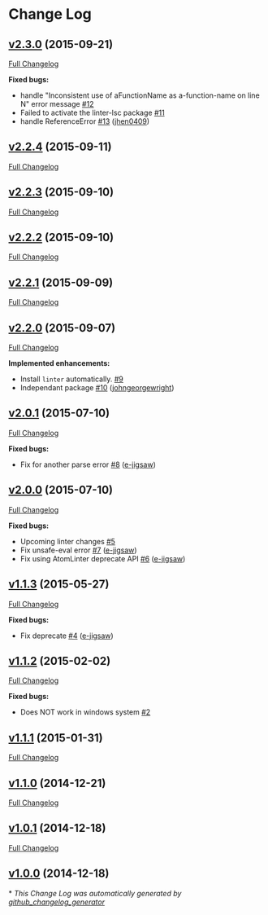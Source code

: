 # Change Log

## [v2.3.0](https://github.com/AtomLinter/linter-lsc/tree/v2.3.0) (2015-09-21)
[Full Changelog](https://github.com/AtomLinter/linter-lsc/compare/v2.2.4...v2.3.0)

**Fixed bugs:**

- handle "Inconsistent use of aFunctionName as a-function-name on line N" error message [\#12](https://github.com/AtomLinter/linter-lsc/issues/12)
- Failed to activate the linter-lsc package [\#11](https://github.com/AtomLinter/linter-lsc/issues/11)
- handle ReferenceError [\#13](https://github.com/AtomLinter/linter-lsc/pull/13) ([jhen0409](https://github.com/jhen0409))

## [v2.2.4](https://github.com/AtomLinter/linter-lsc/tree/v2.2.4) (2015-09-11)
[Full Changelog](https://github.com/AtomLinter/linter-lsc/compare/v2.2.3...v2.2.4)

## [v2.2.3](https://github.com/AtomLinter/linter-lsc/tree/v2.2.3) (2015-09-10)
[Full Changelog](https://github.com/AtomLinter/linter-lsc/compare/v2.2.2...v2.2.3)

## [v2.2.2](https://github.com/AtomLinter/linter-lsc/tree/v2.2.2) (2015-09-10)
[Full Changelog](https://github.com/AtomLinter/linter-lsc/compare/v2.2.1...v2.2.2)

## [v2.2.1](https://github.com/AtomLinter/linter-lsc/tree/v2.2.1) (2015-09-09)
[Full Changelog](https://github.com/AtomLinter/linter-lsc/compare/v2.2.0...v2.2.1)

## [v2.2.0](https://github.com/AtomLinter/linter-lsc/tree/v2.2.0) (2015-09-07)
[Full Changelog](https://github.com/AtomLinter/linter-lsc/compare/v2.0.1...v2.2.0)

**Implemented enhancements:**

- Install `linter` automatically. [\#9](https://github.com/AtomLinter/linter-lsc/issues/9)
- Independant package [\#10](https://github.com/AtomLinter/linter-lsc/pull/10) ([johngeorgewright](https://github.com/johngeorgewright))

## [v2.0.1](https://github.com/AtomLinter/linter-lsc/tree/v2.0.1) (2015-07-10)
[Full Changelog](https://github.com/AtomLinter/linter-lsc/compare/v2.0.0...v2.0.1)

**Fixed bugs:**

- Fix for another parse error [\#8](https://github.com/AtomLinter/linter-lsc/pull/8) ([e-jigsaw](https://github.com/e-jigsaw))

## [v2.0.0](https://github.com/AtomLinter/linter-lsc/tree/v2.0.0) (2015-07-10)
[Full Changelog](https://github.com/AtomLinter/linter-lsc/compare/v1.1.3...v2.0.0)

**Fixed bugs:**

- Upcoming linter changes [\#5](https://github.com/AtomLinter/linter-lsc/issues/5)
- Fix unsafe-eval error [\#7](https://github.com/AtomLinter/linter-lsc/pull/7) ([e-jigsaw](https://github.com/e-jigsaw))
- Fix using AtomLinter deprecate API [\#6](https://github.com/AtomLinter/linter-lsc/pull/6) ([e-jigsaw](https://github.com/e-jigsaw))

## [v1.1.3](https://github.com/AtomLinter/linter-lsc/tree/v1.1.3) (2015-05-27)
[Full Changelog](https://github.com/AtomLinter/linter-lsc/compare/v1.1.2...v1.1.3)

**Fixed bugs:**

- Fix deprecate [\#4](https://github.com/AtomLinter/linter-lsc/pull/4) ([e-jigsaw](https://github.com/e-jigsaw))

## [v1.1.2](https://github.com/AtomLinter/linter-lsc/tree/v1.1.2) (2015-02-02)
[Full Changelog](https://github.com/AtomLinter/linter-lsc/compare/v1.1.1...v1.1.2)

**Fixed bugs:**

- Does NOT work in windows system [\#2](https://github.com/AtomLinter/linter-lsc/issues/2)

## [v1.1.1](https://github.com/AtomLinter/linter-lsc/tree/v1.1.1) (2015-01-31)
[Full Changelog](https://github.com/AtomLinter/linter-lsc/compare/v1.1.0...v1.1.1)

## [v1.1.0](https://github.com/AtomLinter/linter-lsc/tree/v1.1.0) (2014-12-21)
[Full Changelog](https://github.com/AtomLinter/linter-lsc/compare/v1.0.1...v1.1.0)

## [v1.0.1](https://github.com/AtomLinter/linter-lsc/tree/v1.0.1) (2014-12-18)
[Full Changelog](https://github.com/AtomLinter/linter-lsc/compare/v1.0.0...v1.0.1)

## [v1.0.0](https://github.com/AtomLinter/linter-lsc/tree/v1.0.0) (2014-12-18)


\* *This Change Log was automatically generated by [github_changelog_generator](https://github.com/skywinder/Github-Changelog-Generator)*
